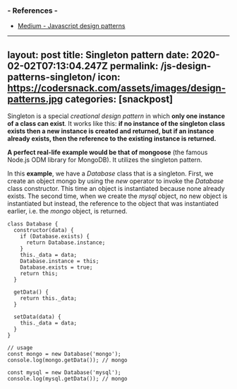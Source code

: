 
### - References -

- [Medium - Javascript design patterns](https://medium.com/better-programming/javascript-design-patterns-25f0faaaa15)

---
layout: post
title:  Singleton pattern
date:   2020-02-02T07:13:04.247Z
permalink: /js-design-patterns-singleton/
icon: https://codersnack.com/assets/images/design-patterns.jpg
categories: [snackpost]
---
Singleton is a special *creational design pattern* in which **only one instance of a class can exist**. It works like this: **if no instance of the singleton class exists then a new instance is created and returned, but if an instance already exists, then the reference to the existing instance is returned.**

**A perfect real-life example would be that of mongoose** (the famous Node.js ODM library for MongoDB). It utilizes the singleton pattern.

In this **example**, we have a *Database* class that is a singleton. First, we create an object mongo by using the *new* operator to invoke the *Database* class constructor. This time an object is instantiated because none already exists. The second time, when we create the *mysql* object, no new object is instantiated but instead, the reference to the object that was instantiated earlier, i.e. the *mongo* object, is returned.

```
class Database {
  constructor(data) {
    if (Database.exists) {
      return Database.instance;
    }
    this._data = data;
    Database.instance = this;
    Database.exists = true;
    return this;
  }

  getData() {
    return this._data;
  }

  setData(data) {
    this._data = data;
  }
}

// usage
const mongo = new Database('mongo');
console.log(mongo.getData()); // mongo

const mysql = new Database('mysql');
console.log(mysql.getData()); // mongo

```